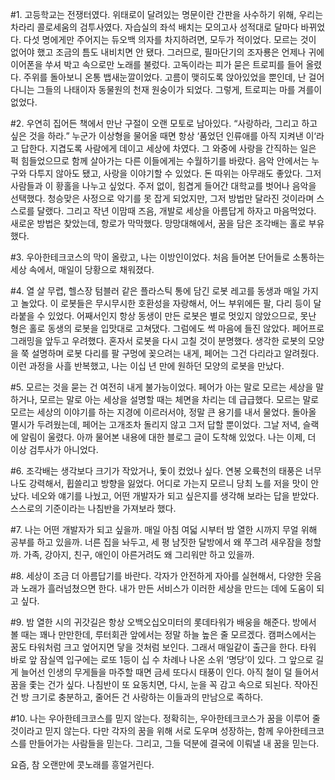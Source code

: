 #1.
고등학교는 전쟁터였다. 위태로이 달려있는 명문이란 간판을 사수하기 위해, 우리는 차라리 콜로세움의 검투사였다. 자습실의 좌석 배치는 모의고사 성적대로 달마다 바뀌었다. 다섯 명에게만 주어지는 듀오백 의자를 차지하려면, 모두가 적이었다. 모르는 것이 없어야 했고 조금의 틈도 내비치면 안 됐다. 그러므로, 필마단기의 조자룡은 언제나 귀에 이어폰을 쑤셔 박고 속으로만 노래를 불렀다.
고독이라는 피가 묻은 트로피를 들어 올렸다. 주위를 돌아보니 온통 뱁새눈깔이었다. 고름이 맺히도록 앉아있었을 뿐인데, 난 걸어 다니는 그들의 나태이자 동물원의 천재 원숭이가 되었다. 그렇게, 트로피는 마를 겨를이 없었다.

#2.
우연히 집어든 책에서 만난 구절이 오랜 모토로 남아있다. 
“사랑하라, 그리고 하고 싶은 것을 하라.”
누군가 이상형을 물어올 때면 항상 ‘품었던 인류애를 아직 지켜낸 이‘라고 답한다. 지겹도록 사람에게 데이고 세상에 차였다. 그 와중에 사랑을 간직하는 일은 퍽 힘들었으므로 함께 살아가는 다른 이들에게는 수월하기를 바랐다.
음악 안에서는 누구와 다투지 않아도 됐고, 사랑을 이야기할 수 있었다. 돈 따위는 아무래도 좋았다. 그저 사람들과 이 황홀을 나누고 싶었다. 주저 없이, 힘겹게 들어간 대학교를 벗어나 음악을 선택했다. 청승맞은 사정으로 악기를 못 잡게 되었지만, 그저 방법만 달라진 것이라며 스스로를 달랬다. 그리고 작년 이맘때 즈음, 개발로 세상을 아름답게 하자고 마음먹었다. 새로운 방법은 찾았는데, 항로가 막막했다. 망망대해에서, 꿈을 담은 조각배는 홀로 부유했다.

#3.
우아한테크코스의 막이 올랐고, 나는 이방인이었다. 처음 들어본 단어들로 소통하는 세상 속에서, 매일이 당황으로 채워졌다.

#4.
열 살 무렵, 헬스장 텀블러 같은 플라스틱 통에 담긴 로봇 레고를 동생과 매일 가지고 놀았다. 이 로봇들은 무시무시한 호환성을 자랑해서, 어느 부위에든 팔, 다리 등이 달라붙을 수 있었다. 어째서인지 항상 동생이 만든 로봇은 별로 멋있지 않았으므로, 못난 형은 홀로 동생의 로봇을 입맛대로 고쳐댔다. 그럼에도 썩 마음에 들진 않았다.
페어프로그래밍을 앞두고 우려했다. 혼자서 로봇을 다시 고칠 것이 분명했다. 생각한 로봇의 모양을 쭉 설명하며 로봇 다리를 팔 구멍에 꽂으려는 내게, 페어는 그건 다리라고 알려줬다. 이런 과정을 사흘 반복했고, 나는 이십 년 만에 원하던 모양의 로봇을 만났다.

#5.
모르는 것을 묻는 건 여전히 내게 불가능이었다. 페어가 아는 말로 모르는 세상을 말하거나, 모르는 말로 아는 세상을 설명할 때는 체면을 차리는 데 급급했다. 모르는 말로 모르는 세상의 이야기를 하는 지경에 이르러서야, 정말 큰 용기를 내서 물었다.
돌아올 멸시가 두려웠는데, 페어는 고개조차 돌리지 않고 그저 답할 뿐이었다. 그날 저녁, 슬랙에 알림이 울렸다. 아까 물어본 내용에 대한 블로그 글이 도착해 있었다.
나는 이제, 더 이상 검투사가 아니었다.

#6.
조각배는 생각보다 크기가 작았거나, 돛이 컸었나 싶다. 연봉 오륙천의 태풍은 너무나도 강력해서, 휩쓸리고 방향을 잃었다. 어디로 가는지 모르니 당최 노를 저을 맛이 안 났다. 네오와 얘기를 나눴고, 어떤 개발자가 되고 싶은지를 생각해 보라는 답을 받았다. 스스로의 기준이라는 나침반을 가져보라 했다.

#7.
나는 어떤 개발자가 되고 싶을까. 매일 아침 여덟 시부터 밤 열한 시까지 무얼 위해 공부를 하고 있을까. 너른 집을 놔두고, 세 평 남짓한 달방에서 왜 쭈그려 새우잠을 청할까. 가족, 강아지, 친구, 애인이 아른거려도 왜 그리워만 하고 있을까.

#8.
세상이 조금 더 아름답기를 바란다. 각자가 안전하게 자아를 실현해서, 다양한 웃음과 노래가 흘러넘쳤으면 한다. 내가 만든 서비스가 이러한 세상을 만드는 데에 도움이 되고 싶다.

#9.
밤 열한 시의 귀갓길은 항상 오백오십오미터의 롯데타워가 배웅을 해준다. 방에서 볼 때는 꽤나 만만한데, 루터회관 앞에서는 정말 하늘 높은 줄 모르겠다. 캠퍼스에서는 꿈도 타워처럼 크고 엎어지면 닿을 것처럼 보인다. 그래서 매일같이 출근을 한다.
타워 바로 앞 잠실역 입구에는 로또 1등이 십 수 차례나 나온 소위 ‘명당’이 있다. 그 앞으로 길게 늘어선 인생의 무게들을 마주할 때면 금세 또다시 태풍이 인다. 아직 철이 덜 들어서 꿈을 좇는 건가 싶다. 나침반이 또 요동치면, 다시, 눈을 꼭 감고 속으로 되뇐다.
작아진 건 방 크기로 충분하고, 줄어든 건 사랑하는 이들과의 만남으로 족하다.

#10.
나는 우아한테크코스를 믿지 않는다. 정확히는, 우아한테크코스가 꿈을 이루어 줄 것이라고 믿지 않는다.
다만 각자의 꿈을 위해 서로 도우며 성장하는, 함께 우아한테크코스를 만들어가는 사람들을 믿는다. 그리고, 그들 덕분에 결국에 이뤄낼 내 꿈을 믿는다.

요즘, 참 오랜만에 콧노래를 흥얼거린다.
